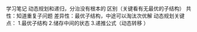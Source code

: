 学习笔记
动态规划和递归，分治没有根本的 区别（关键看有无最优的子结构）
共性：知道重复子问题
差异性：最优子结构，中途可以淘汰次优解
动态规划关键点：
1.最优子结构
2.储存中间的状态
3.递推公式（动态转移 ）